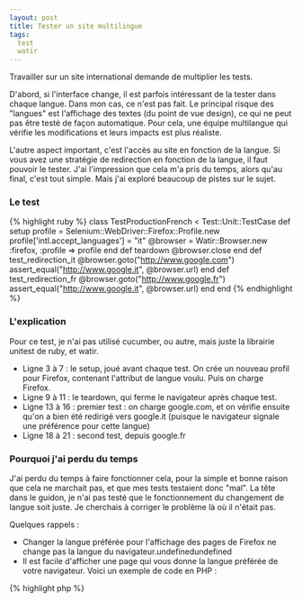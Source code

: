 ```yaml
---
layout: post
title: Tester un site multilingue
tags:
  test
  watir
---
```


Travailler sur un site international demande de multiplier les tests.

D'abord, si l'interface change, il est parfois intéressant de la tester dans chaque langue. Dans mon cas, ce n'est pas fait. Le principal risque des "langues" est l'affichage des textes (du point de vue design), ce qui ne peut pas être testé de façon automatique. Pour cela, une équipe multilangue qui vérifie les modifications et leurs impacts est plus réaliste.

L'autre aspect important, c'est l'accès au site en fonction de la langue. Si vous avez une stratégie de redirection en fonction de la langue, il faut pouvoir le tester. J'ai l'impression que cela m'a pris du temps, alors qu'au final, c'est tout simple. Mais j'ai exploré beaucoup de pistes sur le sujet.

### Le test

{% highlight ruby %}
class TestProductionFrench < Test::Unit::TestCase
  def setup
    profile = Selenium::WebDriver::Firefox::Profile.new
    profile['intl.accept_languages'] = "it"
    @browser = Watir::Browser.new :firefox, :profile => profile
  end
  def teardown
    @browser.close
  end
  def test_redirection_it
    @browser.goto("http://www.google.com")
    assert_equal("http://www.google.it", @browser.url)
  end
  def test_redirection_fr
    @browser.goto("http://www.google.fr")
    assert_equal("http://www.google.it", @browser.url)
  end
end
{% endhighlight %}

### L'explication

Pour ce test, je n'ai pas utilisé cucumber, ou autre, mais juste la librairie unitest de ruby, et watir.

* Ligne 3 à 7 : le setup, joué avant chaque test. On crée un nouveau profil pour Firefox, contenant l'attribut de langue voulu. Puis on charge Firefox.
* Ligne 9 à 11 : le teardown, qui ferme le navigateur après chaque test.
* Ligne 13 à 16 : premier test : on charge google.com, et on vérifie ensuite qu'on a bien été redirigé vers google.it (puisque le navigateur signale une préférence pour cette langue)
* Ligne 18 à 21 : second test, depuis google.fr

### Pourquoi j'ai perdu du temps

J'ai perdu du temps à faire fonctionner cela, pour la simple et bonne raison que cela ne marchait pas, et que mes tests testaient donc "mal". La tête dans le guidon, je n'ai pas testé que le fonctionnement du changement de langue soit juste. Je cherchais à corriger le problème là où il n'était pas.

Quelques rappels :

* Changer la langue préférée pour l'affichage des pages de Firefox ne change pas la langue du navigateur.undefinedundefined
* Il est facile d'afficher une page qui vous donne la langue préférée de votre navigateur. Voici un exemple de code en PHP :

{% highlight php %}
<?php
    $lang = substr($_SERVER['HTTP_ACCEPT_LANGUAGE'], 0, 2);
    echo $lang;
{% endhighlight %}

